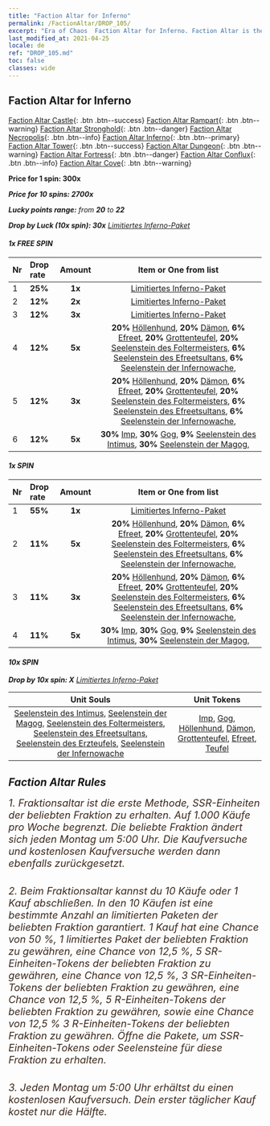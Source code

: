 ```yaml
---
title: "Faction Altar for Inferno"
permalink: /FactionAltar/DROP_105/
excerpt: "Era of Chaos  Faction Altar for Inferno. Faction Altar is the primary method for obtaining SSR units from the popular faction. Limited to 1,000 purchases each week. The popular faction changes at 05:00 every Monday. Purchase attempts and free purchase attempts will also reset then."
last_modified_at: 2021-04-25
locale: de
ref: "DROP_105.md"
toc: false
classes: wide
---
```


##  Faction Altar for **Inferno**

  [Faction Altar Castle](/de/FactionAltar/DROP_101/){: .btn .btn--success} [Faction Altar Rampart](/de/FactionAltar/DROP_102/){: .btn .btn--warning} [Faction Altar Stronghold](/de/FactionAltar/DROP_103/){: .btn .btn--danger} [Faction Altar Necropolis](/de/FactionAltar/DROP_104/){: .btn .btn--info} [Faction Altar Inferno](/de/FactionAltar/DROP_105/){: .btn .btn--primary} [Faction Altar Tower](/de/FactionAltar/DROP_106/){: .btn .btn--success} [Faction Altar Dungeon](/de/FactionAltar/DROP_107/){: .btn .btn--warning} [Faction Altar Fortress](/de/FactionAltar/DROP_108/){: .btn .btn--danger} [Faction Altar Conflux](/de/FactionAltar/DROP_109/){: .btn .btn--info} [Faction Altar Cove](/de/FactionAltar/DROP_112/){: .btn .btn--warning} 

  **Price for 1 spin: 300x** <i class="fas fa-gem"/>

  **Price for 10 spins: 2700x** <i class="fas fa-gem"/>

  **Lucky points range:** from **20** to **22**

  **Drop by Luck (10x spin): 30x** [Limitiertes Inferno-Paket](/ItemsDE/con_2104/)

####  1x FREE SPIN 

  |    Nr    |  Drop rate  |  Amount   |   Item or One from list  |
  |:---------|:------------|:---------:|:------------------------:|
  | 1 | **25%** | **1x** | [Limitiertes Inferno-Paket](/ItemsDE/con_2104/) |
  | 2 | **12%** | **2x** | [Limitiertes Inferno-Paket](/ItemsDE/con_2104/) |
  | 3 | **12%** | **3x** | [Limitiertes Inferno-Paket](/ItemsDE/con_2104/) |
  | 4 | **12%** | **5x** |  **20%** [Höllenhund](/ItemsDE/unt_228/),  **20%** [Dämon](/ItemsDE/unt_229/),  **6%** [Efreet](/ItemsDE/unt_231/),  **20%** [Grottenteufel](/ItemsDE/unt_230/),  **20%** [Seelenstein des Foltermeisters](/ItemsDE/unt_316/),  **6%** [Seelenstein des Efreetsultans](/ItemsDE/unt_317/),  **6%** [Seelenstein der Infernowache](/ItemsDE/unt_315/),  |
  | 5 | **12%** | **3x** |  **20%** [Höllenhund](/ItemsDE/unt_228/),  **20%** [Dämon](/ItemsDE/unt_229/),  **6%** [Efreet](/ItemsDE/unt_231/),  **20%** [Grottenteufel](/ItemsDE/unt_230/),  **20%** [Seelenstein des Foltermeisters](/ItemsDE/unt_316/),  **6%** [Seelenstein des Efreetsultans](/ItemsDE/unt_317/),  **6%** [Seelenstein der Infernowache](/ItemsDE/unt_315/),  |
  | 6 | **12%** | **5x** |  **30%** [Imp](/ItemsDE/unt_226/),  **30%** [Gog](/ItemsDE/unt_227/),  **9%** [Seelenstein des Intimus](/ItemsDE/unt_313/),  **30%** [Seelenstein der Magog](/ItemsDE/unt_314/),  |


####  1x SPIN 

  |    Nr    |  Drop rate  |  Amount   |   Item or One from list  |
  |:---------|:------------|:---------:|:------------------------:|
  | 1 | **55%** | **1x** | [Limitiertes Inferno-Paket](/ItemsDE/con_2104/) |
  | 2 | **11%** | **5x** |  **20%** [Höllenhund](/ItemsDE/unt_228/),  **20%** [Dämon](/ItemsDE/unt_229/),  **6%** [Efreet](/ItemsDE/unt_231/),  **20%** [Grottenteufel](/ItemsDE/unt_230/),  **20%** [Seelenstein des Foltermeisters](/ItemsDE/unt_316/),  **6%** [Seelenstein des Efreetsultans](/ItemsDE/unt_317/),  **6%** [Seelenstein der Infernowache](/ItemsDE/unt_315/),  |
  | 3 | **11%** | **3x** |  **20%** [Höllenhund](/ItemsDE/unt_228/),  **20%** [Dämon](/ItemsDE/unt_229/),  **6%** [Efreet](/ItemsDE/unt_231/),  **20%** [Grottenteufel](/ItemsDE/unt_230/),  **20%** [Seelenstein des Foltermeisters](/ItemsDE/unt_316/),  **6%** [Seelenstein des Efreetsultans](/ItemsDE/unt_317/),  **6%** [Seelenstein der Infernowache](/ItemsDE/unt_315/),  |
  | 4 | **11%** | **5x** |  **30%** [Imp](/ItemsDE/unt_226/),  **30%** [Gog](/ItemsDE/unt_227/),  **9%** [Seelenstein des Intimus](/ItemsDE/unt_313/),  **30%** [Seelenstein der Magog](/ItemsDE/unt_314/),  |


####  10x SPIN 

  **Drop by 10x spin: X** [Limitiertes Inferno-Paket](/ItemsDE/con_2104/)

  |    Unit Souls    |  Unit Tokens  |
  |:----------------:|:-------------:|
  | [Seelenstein des Intimus](/ItemsDE/unt_313/), [Seelenstein der Magog](/ItemsDE/unt_314/), [Seelenstein des Foltermeisters](/ItemsDE/unt_316/), [Seelenstein des Efreetsultans](/ItemsDE/unt_317/), [Seelenstein des Erzteufels](/ItemsDE/unt_318/), [Seelenstein der Infernowache](/ItemsDE/unt_315/) | [Imp](/ItemsDE/unt_226/), [Gog](/ItemsDE/unt_227/), [Höllenhund](/ItemsDE/unt_228/), [Dämon](/ItemsDE/unt_229/), [Grottenteufel](/ItemsDE/unt_230/), [Efreet](/ItemsDE/unt_231/), [Teufel](/ItemsDE/unt_232/) |



## Faction Altar Rules

  <span style="color: #3c2a1e;font-size:20px">1. Fraktionsaltar ist die erste Methode, SSR-Einheiten der beliebten Fraktion zu erhalten. Auf 1.000 Käufe pro Woche begrenzt. Die beliebte Fraktion ändert sich jeden Montag um 5:00 Uhr. Die Kaufversuche und kostenlosen Kaufversuche werden dann ebenfalls zurückgesetzt.</span><br/>

<br/>  <span style="color: #3c2a1e;font-size:20px">2. Beim Fraktionsaltar kannst du 10 Käufe oder 1 Kauf abschließen. In den 10 Käufen ist eine bestimmte Anzahl an limitierten Paketen der beliebten Fraktion garantiert. 1 Kauf hat eine Chance von 50 %, 1 limitiertes Paket der beliebten Fraktion zu gewähren, eine Chance von 12,5 %, 5 SR-Einheiten-Tokens der beliebten Fraktion zu gewähren, eine Chance von 12,5 %, 3 SR-Einheiten-Tokens der beliebten Fraktion zu gewähren, eine Chance von 12,5 %, 5 R-Einheiten-Tokens der beliebten Fraktion zu gewähren, sowie eine Chance von 12,5 % 3 R-Einheiten-Tokens der beliebten Fraktion zu gewähren. Öffne die Pakete, um SSR-Einheiten-Tokens oder Seelensteine für diese Fraktion zu erhalten.</span>

<br/>  <span style="color: #3c2a1e;font-size:20px">3. Jeden Montag um 5:00 Uhr erhältst du einen kostenlosen Kaufversuch. Dein erster täglicher Kauf kostet nur die Hälfte.</span><br/>

<br/>